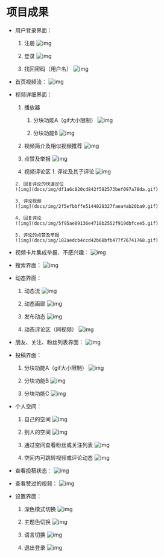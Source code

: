 # 项目成果

- 用户登录界面：
   1. 注册
   ![img](docs/img/8a820565007b468a875c7d68a32c7d91.gif)

   2. 登录
   ![img](docs/img/66fa7a7cbc634572987299da54389bdd.gif)

   3. 找回密码（用户名）
   ![img](docs/img/71d7a03dd63b46978df7b2e10f07f439.gif)


- 首页视频流：
![img](docs/img/313163fce490456a84831a0f620bb7a7.gif)

- 视频详细界面：
   1. 播放器
      1. 分块功能A（gif大小限制）
      ![img](docs/img/f95653053af0479faae00340f886b4f3.gif)

      2. 分块功能B
      ![img](docs/img/fe72db7695f24078acd80a2675f943aa.gif)

   2. 视频简介及相似视频推荐
   ![img](docs/img/15ce7364301146f9a867232013b86756.gif)

   3. 点赞及举报
   ![img](docs/img/439efeeab135462fbe0c0b0b76bb2471.gif)

    4. 视频评论区
      1. 评论及其子评论
      ![img](docs/img/1c18f2beee8f49b1a948975c4dddde29.gif)

      2. 回复评论的快速定位
      ![img](docs/img/df1a6c820cd842f582573bef097a78da.gif)

      3. 评论视频
      ![img](docs/img/2f5efbbffe5144028327faea4ab20ba9.gif)

      4. 回复评论
      ![img](docs/img/5f95ae09136e4718b2552f919dbfcee5.gif)

      5. 评论的点赞及举报
      ![img](docs/img/182aedcb4ccd42b68bfb477f76741768.gif)

- 视频卡片集成举报、不感兴趣：
![img](docs/img/27d3c4fa5dca48c8a81d73953d36e1aa.gif)

- 搜索界面：
![img](docs/img/bb8e75c7fb4e4eeb8ed13032d6260ab1.gif)

- 动态界面：
   1. 动态流
   ![img](docs/img/bd2a76facbc14f158e7562fa3ff8a2c0.gif)

   2. 动态画廊
   ![img](docs/img/4f3d1ac61d614dcd865ff2e911e27fac.gif)

   3. 发布动态
   ![img](docs/img/c3ca553006a346d9a707df797d039fa2.gif)

   4. 动态评论区（同视频）
   ![img](docs/img/c65856ab021d49d3bc955c70a4b8ff40.gif)

- 朋友、关注、粉丝列表界面：
![img](docs/img/b9f990e0578c4758b58f91e3008bdaf7.gif)

- 投稿界面：
   1. 分块功能A（gif大小限制）
   ![img](docs/img/d0a19a49064b4324b68507218d28b115.gif)

   2. 分块功能B
   ![img](docs/img/d5c0fd62db1a4257a6a3ce4f04c310b0.gif)

   3. 分块功能C
   ![img](docs/img/541e0e927f3a4580a1c57fcf34c4d5d6.gif)


- 个人空间：
   1. 自己的空间
   ![img](docs/img/067aa4c876e140299d4f19a6fb5df9db.gif)

   2. 别人的空间
   ![img](docs/img/29dc9224367649c58a5ac2715b3fb7d6.gif)

   3. 通过空间查看粉丝或关注列表
   ![img](docs/img/9db3744dfee842c2be796844164243a3.gif)

   4. 空间内可跳转视频或评论动态
   ![img](docs/img/ba35bece31704200aeeff94f50fef11c.gif)


- 查看投稿状态：
![img](docs/img/9f07a7e8919d4114a1243b7a9988818e.gif)

- 查看赞过的视频：
![img](docs/img/451b8171e5624b27ac9711e141b364e5.gif)

- 设置界面：
   1. 深色模式切换
   ![img](docs/img/7667cd2a7fd44e5eb27f5573ed4cdf51.gif)

   2. 主题色切换
   ![img](docs/img/6e0ffb4c02a34c56b5ad056682ab5385.gif)

   3. 语言切换
   ![img](docs/img/4e50be65a104407bab9ed8bf453ae5ec.gif)

   4. 退出登录
   ![img](docs/img/6e786b6e86d047568e40adbfe675a9d5.gif)
